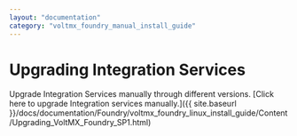 ```yaml
---
layout: "documentation"
category: "voltmx_foundry_manual_install_guide"
---
```

                            

Upgrading Integration Services
==============================

Upgrade Integration Services manually through different versions. [Click here to upgrade Integration services manually.]({{ site.baseurl }}/docs/documentation/Foundry/voltmx_foundry_linux_install_guide/Content/Upgrading_VoltMX_Foundry_SP1.html)

<!-- Upgrade Integration Services manually through different versions. [Click here to upgrade Integration services manually.]({{ site.baseurl }}/docs/documentation/Foundry/vmf_integrationservice_manual_upgrade/Content/Upgrading Volt MX Server.html) -->
